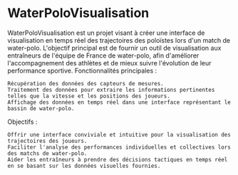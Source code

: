 # WaterPoloVisualisation

WaterPoloVisualisation est un projet visant à créer une interface de visualisation en temps réel des trajectoires des poloïstes lors d'un match de water-polo. L'objectif principal est de fournir un outil de visualisation aux entraîneurs de l'équipe de France de water-polo, afin d'améliorer l'accompagnement des athlètes et de mieux suivre l'évolution de leur performance sportive.
Fonctionnalités principales :

    Récupération des données des capteurs de mesures.
    Traitement des données pour extraire les informations pertinentes telles que la vitesse et les positions des joueurs.
    Affichage des données en temps réel dans une interface représentant le bassin de water-polo.

Objectifs :

    Offrir une interface conviviale et intuitive pour la visualisation des trajectoires des joueurs.
    Faciliter l'analyse des performances individuelles et collectives lors des matchs de water-polo.
    Aider les entraîneurs à prendre des décisions tactiques en temps réel en se basant sur les données visuelles fournies.
